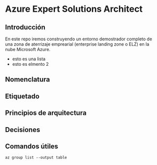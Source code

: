 # Azure Expert Solutions Architect 

## Introducción
En este repo iremos construyendo un entorno demostrador completo de una zona de aterrizaje emprearial (enterprise landing zone o ELZ) en la nube Microsoft Azure.
* esto es una lista
* esto es elmento 2

## Nomenclatura


## Etiquetado


## Principios de arquitectura


## Decisiones

## Comandos útiles
```CLI
az group list --output table
```

